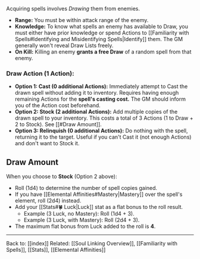 Acquiring spells involves *Drawing* them from enemies.

* **Range:** You must be within attack range of the enemy.
* **Knowledge:** To know what spells an enemy has available to Draw, you must either have prior knowledge or spend Actions to [[Familiarity with Spells#Identifying and Misidentifying Spells|Identify]] them. The GM generally won't reveal Draw Lists freely.
* **On Kill:** Killing an enemy **grants a free Draw** of a random spell from that enemy.
### Draw Action (1 Action):

  * **Option 1: Cast (0 additional Actions):** Immediately attempt to Cast the drawn spell without adding it to inventory. Requires having enough remaining Actions for the **spell's casting cost.** The GM should inform you of the Action cost beforehand.
  * **Option 2: Stock (2 additional Actions):** Add multiple copies of the drawn spell to your inventory. This costs a total of 3 Actions (1 to Draw + 2 to Stock). See [[#Draw Amount]].
  * **Option 3: Relinquish (0 additional Actions):** Do nothing with the spell, returning it to the target. Useful if you can't Cast it (not enough Actions) and don't want to Stock it.

## Draw Amount

When you choose to **Stock** (Option 2 above):

* Roll \(1d4\) to determine the number of spell copies gained.
* If you have [[Elemental Affinities#Mastery|Mastery]] over the spell's element, roll \(2d4\) instead.
* Add your [[Stats#🍀 Luck|Luck]] stat as a flat bonus to the roll result.
  * Example (3 Luck, no Mastery): Roll \(1d4 + 3\).
  * Example (3 Luck, with Mastery): Roll \(2d4 + 3\).
* The maximum flat bonus from Luck added to the roll is **4**.

---
Back to: [[index]]
Related: [[Soul Linking Overview]], [[Familiarity with Spells]], [[Stats]], [[Elemental Affinities]]
